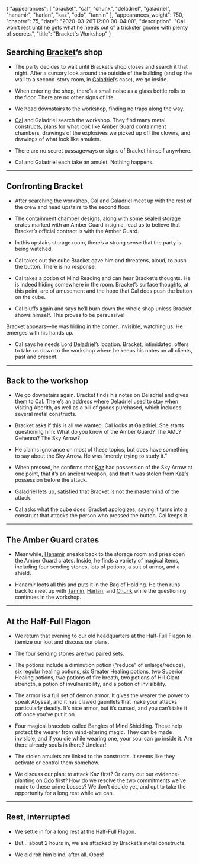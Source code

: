 {
    "appearances": [
        "bracket",
        "cal",
        "chunk",
        "deladriel",
        "galadriel",
        "hanamir",
        "harlan",
        "kaz",
        "odo",
        "tannin"
    ],
    "appearances_weight": 750,
    "chapter": 75,
    "date": "2020-03-26T12:00:00-04:00",
    "description": "Cal won't rest until he gets what he needs out of a trickster gnome with plenty of secrets.",
    "title": "Bracket's Workshop"
}


## Searching [Bracket](/characters/bracket/)’s shop

- The party decides to wait until Bracket’s shop closes and search it that night. After a cursory look around the outside of the building (and up the wall to a second-story room, in [Galadriel](/characters/galadriel/)’s case), we go inside.

- When entering the shop, there’s a small noise as a glass bottle rolls to the floor. There are no other signs of life.

- We head downstairs to the workshop, finding no traps along the way.

- [Cal](/characters/cal/) and Galadriel search the workshop. They find many metal constructs, plans for what look like Amber Guard containment chambers, drawings of the explosives we picked up off the clowns, and drawings of what look like amulets.

- There are no secret passageways or signs of Bracket himself anywhere.

- Cal and Galadriel each take an amulet. Nothing happens.

---

## Confronting Bracket
- After searching the workshop, Cal and Galadriel meet up with the rest of the crew and head upstairs to the second floor.

- The containment chamber designs, along with some sealed storage crates marked with an Amber Guard insignia, lead us to believe that Bracket’s official contract is with the Amber Guard.

- In this upstairs storage room, there’s a strong sense that the party is being watched.

- Cal takes out the cube Bracket gave him and threatens, aloud, to push the button. There is no response.

- Cal takes a potion of Mind Reading and can hear Bracket’s thoughts. He is indeed hiding somewhere in the room. Bracket’s surface thoughts, at this point, are of amusement and the hope that Cal does push the button on the cube.

- Cal bluffs again and says he’ll burn down the whole shop unless Bracket shows himself. This proves to be persuasive!

Bracket appears—he was hiding in the corner, invisible, watching us. He emerges with his hands up.

- Cal says he needs Lord [Deladriel](/characters/deladriel/)’s location. Bracket, intimidated, offers to take us down to the workshop where he keeps his notes on all clients, past and present.

---

## Back to the workshop

- We go downstairs again. Bracket finds his notes on Deladriel and gives them to Cal. There’s an address where Deladriel used to stay when visiting Aberith, as well as a bill of goods purchased, which includes several metal constructs.

- Bracket asks if this is all we wanted. Cal looks at Galadriel. She starts questioning him: What do you know of the Amber Guard? The AML? Gehenna? The Sky Arrow? 

- He claims ignorance on most of these topics, but does have something to say about the Sky Arrow. He was “merely trying to study it.”

- When pressed, he confirms that [Kaz](/characters/kaz/) had possession of the Sky Arrow at one point, that it’s an ancient weapon, and that it was stolen from Kaz’s possession before the attack.

- Galadriel lets up, satisfied that Bracket is not the mastermind of the attack. 

- Cal asks what the cube does. Bracket apologizes, saying it turns into a construct that attacks the person who pressed the button. Cal keeps it.

---

## The Amber Guard crates

- Meanwhile, [Hanamir](/characters/hanamir/) sneaks back to the storage room and pries open the Amber Guard crates. Inside, he finds a variety of magical items, including four sending stones, lots of potions, a suit of armor, and a shield. 

- Hanamir loots all this and puts it in the Bag of Holding. He then runs back to meet up with [Tannin](/characters/tannin/), [Harlan](/characters/harlan/), and [Chunk](/characters/chunk/) while the questioning continues in the workshop.

---

## At the Half-Full Flagon

- We return that evening to our old headquarters at the Half-Full Flagon to itemize our loot and discuss our plans.

- The four sending stones are two paired sets. 

- The potions include a diminution potion (“reduce” of enlarge/reduce), six regular healing potions, six Greater Healing potions, two Superior Healing potions, two potions of fire breath, two potions of Hill Giant strength, a potion of invulnerability, and a potion of invisibility.

- The armor is a full set of demon armor. It gives the wearer the power to speak Abyssal, and it has clawed gauntlets that make your attacks particularly deadly. It’s nice armor, but it’s cursed, and you can’t take it off once you’ve put it on.

- Four magical bracelets called Bangles of Mind Shielding. These help protect the wearer from mind-altering magic. They can be made invisible, and if you die while wearing one, your soul can go inside it. Are there already souls in there? Unclear!

- The stolen amulets are linked to the constructs. It seems like they activate or control them somehow.

- We discuss our plan: to attack Kaz first? Or carry out our evidence-planting on [Odo](/characters/odo/) first? How do we resolve the two commitments we’ve made to these crime bosses? We don’t decide yet, and opt to take the opportunity for a long rest while we can.

---

## Rest, interrupted

- We settle in for a long rest at the Half-Full Flagon.

- But… about 2 hours in, we are attacked by Bracket’s metal constructs.

- We did rob him blind, after all. Oops!
